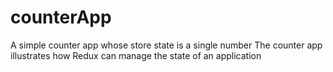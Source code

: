 # counterApp
A simple counter app whose store state is a single number
The counter app illustrates how Redux can manage the state of an application
